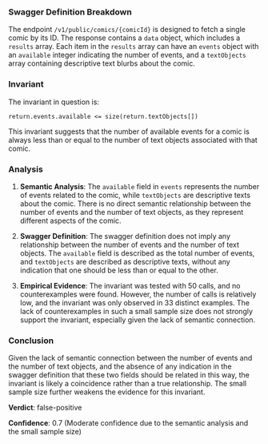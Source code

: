 ### Swagger Definition Breakdown

The endpoint `/v1/public/comics/{comicId}` is designed to fetch a single comic by its ID. The response contains a `data` object, which includes a `results` array. Each item in the `results` array can have an `events` object with an `available` integer indicating the number of events, and a `textObjects` array containing descriptive text blurbs about the comic.

### Invariant

The invariant in question is:

`return.events.available <= size(return.textObjects[])`

This invariant suggests that the number of available events for a comic is always less than or equal to the number of text objects associated with that comic.

### Analysis

1. **Semantic Analysis**: The `available` field in `events` represents the number of events related to the comic, while `textObjects` are descriptive texts about the comic. There is no direct semantic relationship between the number of events and the number of text objects, as they represent different aspects of the comic.

2. **Swagger Definition**: The swagger definition does not imply any relationship between the number of events and the number of text objects. The `available` field is described as the total number of events, and `textObjects` are described as descriptive texts, without any indication that one should be less than or equal to the other.

3. **Empirical Evidence**: The invariant was tested with 50 calls, and no counterexamples were found. However, the number of calls is relatively low, and the invariant was only observed in 33 distinct examples. The lack of counterexamples in such a small sample size does not strongly support the invariant, especially given the lack of semantic connection.

### Conclusion

Given the lack of semantic connection between the number of events and the number of text objects, and the absence of any indication in the swagger definition that these two fields should be related in this way, the invariant is likely a coincidence rather than a true relationship. The small sample size further weakens the evidence for this invariant.

**Verdict**: false-positive

**Confidence**: 0.7 (Moderate confidence due to the semantic analysis and the small sample size)
